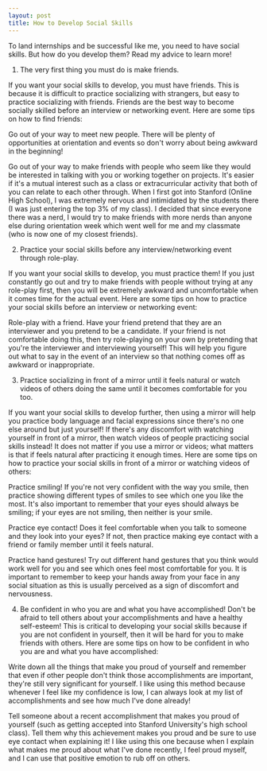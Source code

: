 ```yaml
---
layout: post
title: How to Develop Social Skills
---
```


To land internships and be successful like me, you need to have social skills. But how do you develop them? Read my advice to learn more!

1. The very first thing you must do is make friends.

If you want your social skills to develop, you must have friends. This is because it is difficult to practice socializing with strangers, but easy to practice socializing with friends. Friends are the best way to become socially skilled before an interview or networking event. Here are some tips on how to find friends:

Go out of your way to meet new people. There will be plenty of opportunities at orientation and events so don't worry about being awkward in the beginning!

Go out of your way to make friends with people who seem like they would be interested in talking with you or working together on projects. It's easier if it's a mutual interest such as a class or extracurricular activity that both of you can relate to each other through. When I first got into Stanford (Online High School), I was extremely nervous and intimidated by the students there (I was just entering the top 3% of my class). I decided that since everyone there was a nerd, I would try to make friends with more nerds than anyone else during orientation week which went well for me and my classmate (who is now one of my closest friends).

2. Practice your social skills before any interview/networking event through role-play.

If you want your social skills to develop, you must practice them! If you just constantly go out and try to make friends with people without trying at any role-play first, then you will be extremely awkward and uncomfortable when it comes time for the actual event. Here are some tips on how to practice your social skills before an interview or networking event:

Role-play with a friend. Have your friend pretend that they are an interviewer and you pretend to be a candidate. If your friend is not comfortable doing this, then try role-playing on your own by pretending that you're the interviewer and interviewing yourself! This will help you figure out what to say in the event of an interview so that nothing comes off as awkward or inappropriate.

3. Practice socializing in front of a mirror until it feels natural or watch videos of others doing the same until it becomes comfortable for you too.

If you want your social skills to develop further, then using a mirror will help you practice body language and facial expressions since there's no one else around but just yourself! If there's any discomfort with watching yourself in front of a mirror, then watch videos of people practicing social skills instead! It does not matter if you use a mirror or videos; what matters is that if feels natural after practicing it enough times. Here are some tips on how to practice your social skills in front of a mirror or watching videos of others:

Practice smiling! If you're not very confident with the way you smile, then practice showing different types of smiles to see which one you like the most. It's also important to remember that your eyes should always be smiling; if your eyes are not smiling, then neither is your smile.

Practice eye contact! Does it feel comfortable when you talk to someone and they look into your eyes? If not, then practice making eye contact with a friend or family member until it feels natural.

Practice hand gestures! Try out different hand gestures that you think would work well for you and see which ones feel most comfortable for you. It is important to remember to keep your hands away from your face in any social situation as this is usually perceived as a sign of discomfort and nervousness.

4. Be confident in who you are and what you have accomplished! Don't be afraid to tell others about your accomplishments and have a healthy self-esteem! This is critical to developing your social skills because if you are not confident in yourself, then it will be hard for you to make friends with others. Here are some tips on how to be confident in who you are and what you have accomplished:

Write down all the things that make you proud of yourself and remember that even if other people don't think those accomplishments are important, they're still very significant for yourself. I like using this method because whenever I feel like my confidence is low, I can always look at my list of accomplishments and see how much I've done already!

Tell someone about a recent accomplishment that makes you proud of yourself (such as getting accepted into Stanford University's high school class). Tell them why this achievement makes you proud and be sure to use eye contact when explaining it! I like using this one because when I explain what makes me proud about what I've done recently, I feel proud myself, and I can use that positive emotion to rub off on others.
